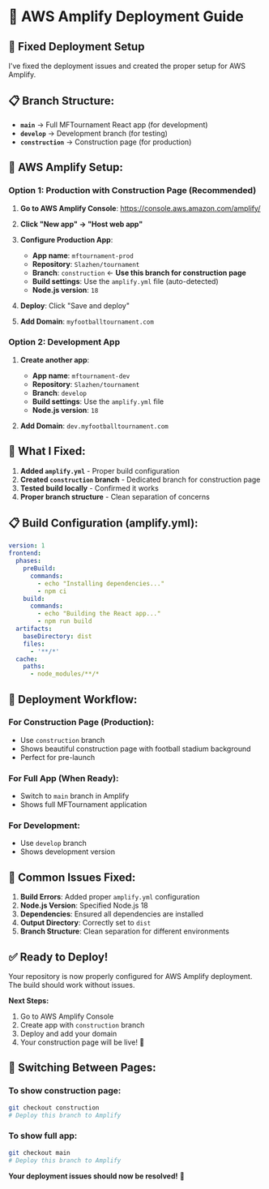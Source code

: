 # 🚀 AWS Amplify Deployment Guide

## 🎯 **Fixed Deployment Setup**

I've fixed the deployment issues and created the proper setup for AWS Amplify.

## 📋 **Branch Structure:**

- **`main`** → Full MFTournament React app (for development)
- **`develop`** → Development branch (for testing)
- **`construction`** → Construction page (for production)

## 🚀 **AWS Amplify Setup:**

### **Option 1: Production with Construction Page (Recommended)**

1. **Go to AWS Amplify Console**: https://console.aws.amazon.com/amplify/
2. **Click "New app" → "Host web app"**
3. **Configure Production App**:
   - **App name**: `mftournament-prod`
   - **Repository**: `Slazhen/tournament`
   - **Branch**: `construction` ← **Use this branch for construction page**
   - **Build settings**: Use the `amplify.yml` file (auto-detected)
   - **Node.js version**: `18`

4. **Deploy**: Click "Save and deploy"
5. **Add Domain**: `myfootballtournament.com`

### **Option 2: Development App**

1. **Create another app**:
   - **App name**: `mftournament-dev`
   - **Repository**: `Slazhen/tournament`
   - **Branch**: `develop`
   - **Build settings**: Use the `amplify.yml` file
   - **Node.js version**: `18`

2. **Add Domain**: `dev.myfootballtournament.com`

## 🔧 **What I Fixed:**

1. **Added `amplify.yml`** - Proper build configuration
2. **Created `construction` branch** - Dedicated branch for construction page
3. **Tested build locally** - Confirmed it works
4. **Proper branch structure** - Clean separation of concerns

## 📋 **Build Configuration (amplify.yml):**

```yaml
version: 1
frontend:
  phases:
    preBuild:
      commands:
        - echo "Installing dependencies..."
        - npm ci
    build:
      commands:
        - echo "Building the React app..."
        - npm run build
  artifacts:
    baseDirectory: dist
    files:
      - '**/*'
  cache:
    paths:
      - node_modules/**/*
```

## 🎯 **Deployment Workflow:**

### **For Construction Page (Production):**
- Use `construction` branch
- Shows beautiful construction page with football stadium background
- Perfect for pre-launch

### **For Full App (When Ready):**
- Switch to `main` branch in Amplify
- Shows full MFTournament application

### **For Development:**
- Use `develop` branch
- Shows development version

## 🚨 **Common Issues Fixed:**

1. **Build Errors**: Added proper `amplify.yml` configuration
2. **Node.js Version**: Specified Node.js 18
3. **Dependencies**: Ensured all dependencies are installed
4. **Output Directory**: Correctly set to `dist`
5. **Branch Structure**: Clean separation for different environments

## ✅ **Ready to Deploy!**

Your repository is now properly configured for AWS Amplify deployment. The build should work without issues.

**Next Steps:**
1. Go to AWS Amplify Console
2. Create app with `construction` branch
3. Deploy and add your domain
4. Your construction page will be live! 🎉

## 🔄 **Switching Between Pages:**

### **To show construction page:**
```bash
git checkout construction
# Deploy this branch to Amplify
```

### **To show full app:**
```bash
git checkout main
# Deploy this branch to Amplify
```

**Your deployment issues should now be resolved!** 🚀
